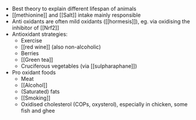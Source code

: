 - Best theory to explain different lifespan of animals
- [[methionine]] and [[Salt]] intake mainly responsible
- Anti oxidants are often mild oxidants ([[hormesis]]), eg. via oxidising the inhibitor of [[Nrf2]]
- Antioxidant strategies:
	- Exercise
	- [[red wine]] (also non-alcoholic)
	- Berries
	- [[Green tea]]
	- Cruciferous vegetables (via [[sulpharaphane]])
- Pro oxidant foods
	- Meat
	- [[Alcohol]]
	- (Saturated) fats
	- [[Smoking]]
	- Oxidised cholesterol (COPs, oxysterol), especially in chicken, some fish and ghee